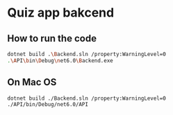 # Quiz app bakcend

## How to run the code
```bash
dotnet build .\Backend.sln /property:WarningLevel=0
.\API\bin\Debug\net6.0\Backend.exe
```

## On Mac OS
```bash
dotnet build ./Backend.sln /property:WarningLevel=0
./API/bin/Debug/net6.0/API
```